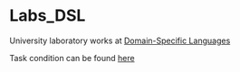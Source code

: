 # Labs_DSL

University laboratory works at [Domain-Specific Languages](https://en.wikipedia.org/wiki/Domain-specific_language)

Task condition can be found [here](https://github.com/filpatterson/DSL_laboratory_works)